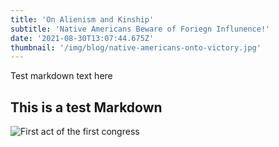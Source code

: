 ```yaml
---
title: 'On Alienism and Kinship'
subtitle: 'Native Americans Beware of Foriegn Influnence!'
date: '2021-08-30T13:07:44.675Z'
thumbnail: '/img/blog/native-americans-onto-victory.jpg'
---
```


Test markdown text here

## This is a test Markdown

![First act of the first congress](/img/blog/first-act-of-first-congress.jpeg)
